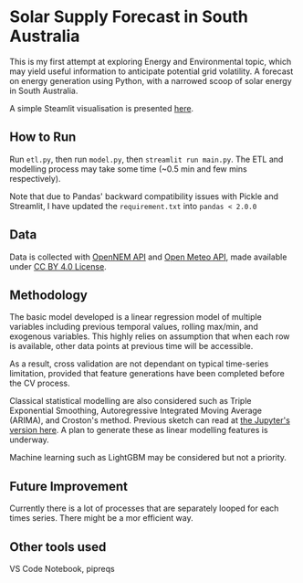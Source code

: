 # Solar Supply Forecast in South Australia

This is my first attempt at exploring Energy and Environmental topic, which may yield useful information to anticipate potential grid volatility. A forecast on energy generation using Python, with a narrowed scoop of solar energy in South Australia.

A simple Steamlit visualisation is presented [here](https://solar-supply-forecast-sa.streamlit.app/).

## How to Run

Run `etl.py`, then run `model.py`, then `streamlit run main.py`. The ETL and modelling process may take some time (~0.5 min and few mins respectively).

Note that due to Pandas' backward compatibility issues with Pickle and Streamlit, I have updated the `requirement.txt` into `pandas < 2.0.0`

## Data

Data is collected with [OpenNEM API](https://opennem.org.au/) and [Open Meteo API](https://open-meteo.com/), made available under [CC BY 4.0 License](https://creativecommons.org/licenses/by/4.0/).

## Methodology

The basic model developed is a linear regression model of multiple variables including previous temporal values, rolling max/min, and exogenous variables. This highly relies on assumption that when each row is available, other data points at previous time will be accessible.

As a result, cross validation are not dependant on typical time-series limitation, provided that feature generations have been completed before the CV process.

Classical statistical modelling are also considered such as Triple Exponential Smoothing, Autoregressive Integrated Moving Average (ARIMA), and Croston's method. Previous sketch can read at [the Jupyter's version here](https://nbviewer.org/github/ShuuheiAlb/solar-supply-forecast/blob/main/tmp/nb.ipynb). A plan to generate these as linear modelling features is underway.

Machine learning such as LightGBM may be considered but not a priority.

## Future Improvement

Currently there is a lot of processes that are separately looped for each times series. There might be a mor efficient way.

## Other tools used

VS Code Notebook, pipreqs
